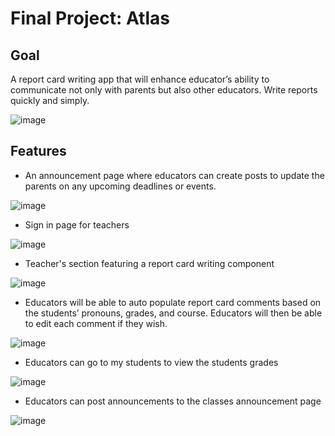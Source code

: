 # Final Project: Atlas

## Goal

A report card writing app that will enhance educator’s ability to communicate not only with parents but also other educators. Write reports quickly and simply.

![image](https://user-images.githubusercontent.com/69764797/169677460-db63fb0f-ee6a-458b-8ced-057471193e64.png)

## Features

- An announcement page where educators can create posts to update the parents on any upcoming deadlines or events.

![image](https://user-images.githubusercontent.com/69764797/169677488-78b523a2-f9d4-42ca-94af-8441d5eafd07.png)

- Sign in page for teachers

![image](https://user-images.githubusercontent.com/69764797/169677550-a94edbfa-823e-41e1-a89c-efca432293c2.png)


- Teacher's section featuring a report card writing component

![image](https://user-images.githubusercontent.com/69764797/169677568-731647b7-3f20-4e64-ace1-7238377af761.png)


- Educators will be able to auto populate report card comments based on the students’ pronouns, grades, and course. Educators will then be able to edit each comment if they wish.

![image](https://user-images.githubusercontent.com/69764797/169677617-0be52396-ad2f-4b7e-bd8f-9912aeb1c9e5.png)

- Educators can go to my students to view the students grades

![image](https://user-images.githubusercontent.com/69764797/169677672-34b6dee7-a203-48cc-a8db-bf66b6fd880c.png)


- Educators can post announcements to the classes announcement page

![image](https://user-images.githubusercontent.com/69764797/169677695-8d395d6b-d8e8-4cdc-b663-bbe2ca34fb54.png)
